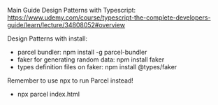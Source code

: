 Main Guide Design Patterns with Typescript:
https://www.udemy.com/course/typescript-the-complete-developers-guide/learn/lecture/34808052#overview

Design Patterns with install:

- parcel bundler: npm install -g parcel-bundler
- faker for generating random data:  npm install faker
- types definition files on faker: npm install @types/faker

Remember to use npx to run Parcel instead!
- npx parcel index.html
